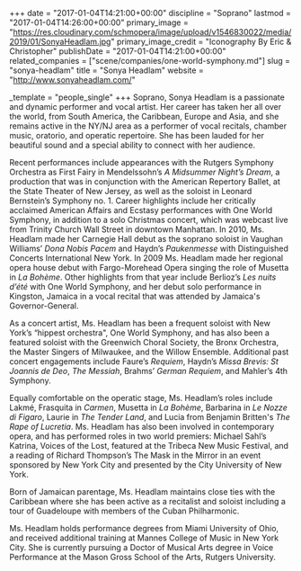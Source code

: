 +++
date = "2017-01-04T14:21:00+00:00"
discipline = "Soprano"
lastmod = "2017-01-04T14:26:00+00:00"
primary_image = "https://res.cloudinary.com/schmopera/image/upload/v1546830022/media/2019/01/SonyaHeadlam.jpg"
primary_image_credit = "Iconography By Eric & Christopher"
publishDate = "2017-01-04T14:21:00+00:00"
related_companies = ["scene/companies/one-world-symphony.md"]
slug = "sonya-headlam"
title = "Sonya Headlam"
website = "http://www.sonyaheadlam.com/"

_template = "people_single"
+++
Soprano, Sonya Headlam is a passionate and dynamic performer and vocal artist. Her career has taken her all over the world, from South America, the Caribbean, Europe and Asia, and she remains active in the NY/NJ area as a performer of vocal recitals, chamber music, oratorio, and operatic repertoire. She has been lauded for her beautiful sound and a special ability to connect with her audience.

Recent performances include appearances with the Rutgers Symphony Orchestra as First Fairy in Mendelssohn’s *A Midsummer Night’s Dream*, a production that was in conjunction with the American Repertory Ballet, at the State Theater of New Jersey, as well as the soloist in Leonard Bernstein’s Symphony no. 1. Career highlights include her critically acclaimed American Affairs and Ecstasy performances with One World Symphony, in addition to a solo Christmas concert, which was webcast live from Trinity Church Wall Street in downtown Manhattan. In 2010, Ms. Headlam made her Carnegie Hall debut as the soprano soloist in Vaughan Williams’ *Dona Nobis Pacem* and Haydn’s *Paukenmesse* with Distinguished Concerts International New York. In 2009 Ms. Headlam made her regional opera house debut with Fargo-Morehead Opera singing the role of Musetta in *La Bohème*. Other highlights from that year include Berlioz’s *Les nuits d’été* with One World Symphony, and her debut solo performance in Kingston, Jamaica in a vocal recital that was attended by Jamaica's Governor-General.

As a concert artist, Ms. Headlam has been a frequent soloist with New York’s “hippest orchestra", One World Symphony, and has also been a featured soloist with the Greenwich Choral Society, the Bronx Orchestra, the Master Singers of Milwaukee, and the Willow Ensemble. Additional past concert engagements include Faure’s *Requiem*, Haydn’s *Missa Brevis: St Joannis de Deo*, *The Messiah*, Brahms’ *German Requiem*, and Mahler’s 4th Symphony.

Equally comfortable on the operatic stage, Ms. Headlam’s roles include Lakmé, Frasquita in *Carmen*, Musetta in *La Bohème*, Barbarina in *Le Nozze di Figaro*, Laurie in *The Tender Land*, and Lucia from Benjamin Britten's *The Rape of Lucretia*. Ms. Headlam has also been involved in contemporary opera, and has performed roles in two world premiers: Michael Sahl’s Katrina, Voices of the Lost, featured at the Tribeca New Music Festival, and a reading of Richard Thompson’s The Mask in the Mirror in an event sponsored by New York City and presented by the City University of New York.

Born of Jamaican parentage, Ms. Headlam maintains close ties with the Caribbean where she has been active as a recitalist and soloist including a tour of Guadeloupe with members of the Cuban Philharmonic.

Ms. Headlam holds performance degrees from Miami University of Ohio, and received additional training at Mannes College of Music in New York City. She is currently pursuing a Doctor of Musical Arts degree in Voice Performance at the Mason Gross School of the Arts, Rutgers University.